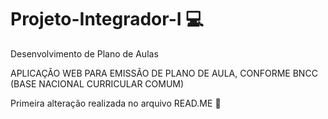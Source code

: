 # Projeto-Integrador-I 💻
Desenvolvimento de Plano de Aulas

APLICAÇÃO WEB PARA EMISSÃO DE PLANO DE AULA, CONFORME BNCC (BASE NACIONAL CURRICULAR COMUM)



Primeira alteração realizada no arquivo READ.ME :eagle:
